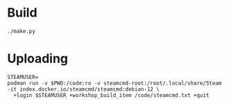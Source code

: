 # Build

`./make.py`

# Uploading

```
STEAMUSER=
podman run -v $PWD:/code:ro -v steamcmd-root:/root/.local/share/Steam -it index.docker.io/steamcmd/steamcmd:debian-12 \
  +login $STEAMUSER +workshop_build_item /code/steamcmd.txt +quit
```
